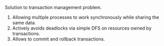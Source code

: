  Solution to transaction management problem.
 
 
 1. Allowing multiple processes to work synchronously while sharing the same data.
 2. Actively avoids deadlocks via simple DFS on resources owned by transactions.
 3. Allows to commit and rollback transactions.
